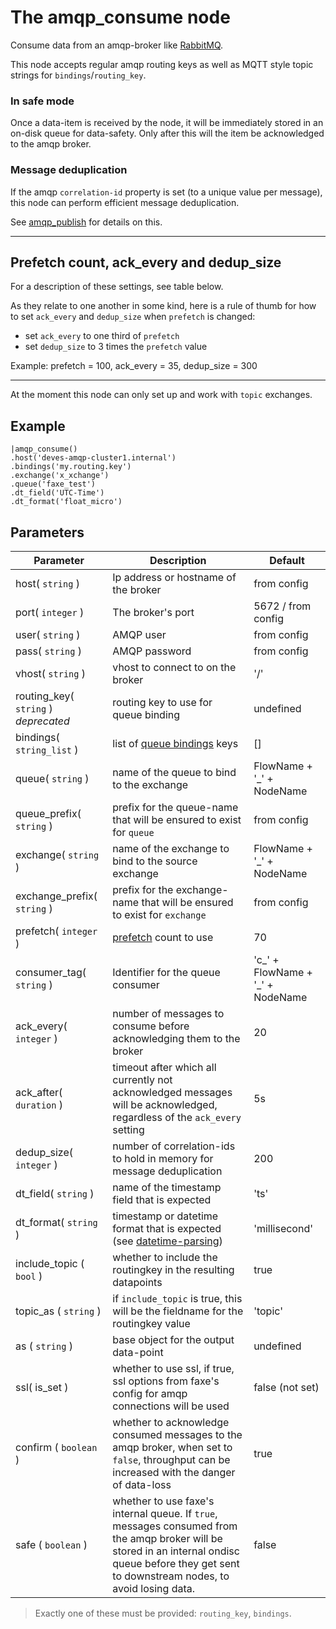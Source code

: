 The amqp_consume node
=====================

Consume data from an amqp-broker like [RabbitMQ](https://www.rabbitmq.com).

This node accepts regular amqp routing keys as well as MQTT style topic strings for `bindings`/`routing_key`.

### In safe mode
Once a data-item is received by the node, it will be immediately stored in an on-disk queue for data-safety.
Only after this will the item be acknowledged to the amqp broker.

### Message deduplication
If the amqp `correlation-id` property is set (to a unique value per message), this node can perform efficient message deduplication.

See [amqp_publish](amqp_publish.md) for details on this.

-----------

## Prefetch count, ack_every and dedup_size
For a description of these settings, see table below.

As they relate to one another in some kind, here is a rule of thumb for how to set `ack_every` and `dedup_size`
when `prefetch` is changed:

* set `ack_every` to one third of `prefetch`
* set `dedup_size` to 3 times the `prefetch` value

Example: prefetch = 100, ack_every = 35, dedup_size = 300

-------------

At the moment this node can only set up and work with `topic` exchanges.


Example
-------
```dfs  
|amqp_consume()
.host('deves-amqp-cluster1.internal') 
.bindings('my.routing.key')
.exchange('x_xchange')
.queue('faxe_test')
.dt_field('UTC-Time')
.dt_format('float_micro')
```

Parameters
----------

| Parameter                            | Description                                                                                                                                                                                        | Default                          |
|--------------------------------------|----------------------------------------------------------------------------------------------------------------------------------------------------------------------------------------------------|----------------------------------|
| host( `string` )                     | Ip address or hostname of the broker                                                                                                                                                               | from config                      |
| port( `integer` )                    | The broker's port                                                                                                                                                                                  | 5672 / from config               |
| user( `string` )                     | AMQP user                                                                                                                                                                                          | from config                      |
| pass( `string` )                     | AMQP password                                                                                                                                                                                      | from config                      |
| vhost( `string` )                    | vhost to connect to on the broker                                                                                                                                                                  | '/'                              |
| routing_key( `string` ) _deprecated_ | routing key to use for queue binding                                                                                                                                                               | undefined                        |
| bindings( `string_list` )            | list of [queue bindings](https://www.cloudamqp.com/blog/part4-rabbitmq-for-beginners-exchanges-routing-keys-bindings.html) keys                                                                    | []                               |
| queue( `string` )                    | name of the queue to bind to the exchange                                                                                                                                                          | FlowName + '_' + NodeName        |
| queue_prefix( `string` )             | prefix for the queue-name that will be ensured to exist for `queue`                                                                                                                                | from config                      |
| exchange( `string` )                 | name of the exchange to bind to the source exchange                                                                                                                                                | FlowName + '_' + NodeName        |
| exchange_prefix( `string` )          | prefix for the exchange-name that will be ensured to exist for `exchange`                                                                                                                          | from config                      |
| prefetch( `integer` )                | [prefetch](https://www.rabbitmq.com/consumer-prefetch.html) count to use                                                                                                                           | 70                               |
| consumer_tag( `string` )             | Identifier for the queue consumer                                                                                                                                                                  | 'c_' + FlowName + '_' + NodeName |
| ack_every( `integer` )               | number of messages to consume before acknowledging them to the broker                                                                                                                              | 20                               |
| ack_after( `duration` )              | timeout after which all currently not acknowledged messages will be acknowledged, regardless of the `ack_every` setting                                                                            | 5s                               |
| dedup_size( `integer` )              | number of correlation-ids to hold in memory for message deduplication                                                                                                                              | 200                              |
| dt_field( `string` )                 | name of the timestamp field that is expected                                                                                                                                                       | 'ts'                             |
| dt_format( `string` )                | timestamp or datetime format that is expected (see [datetime-parsing](../../datetime-parsing.md))                                                                                                  | 'millisecond'                    |
| include_topic ( `bool` )             | whether to include the routingkey in the resulting datapoints                                                                                                                                      | true                             |
| topic_as ( `string` )                | if `include_topic` is true, this will be the fieldname for the routingkey value                                                                                                                    | 'topic'                          |
| as ( `string` )                      | base object for the output data-point                                                                                                                                                              | undefined                        |
| ssl( is_set )                        | whether to use ssl, if true, ssl options from faxe's config for amqp connections will be used                                                                                                      | false (not set)                  |
| confirm ( `boolean` )                | whether to acknowledge consumed messages to the amqp broker, when set to `false`, throughput can be increased with the danger of data-loss                                                         | true                             |
| safe ( `boolean` )                   | whether to use faxe's internal queue. If `true`, messages consumed from the amqp broker will be stored in an internal ondisc queue before they get sent to downstream nodes, to avoid losing data. | false                            |

> Exactly one of these must be provided: `routing_key`, `bindings`.
